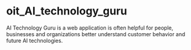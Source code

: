 # oit_AI_technology_guru
AI Technology Guru is a web application is often helpful for people, businesses and organizations better understand customer behavior and future AI technologies.
